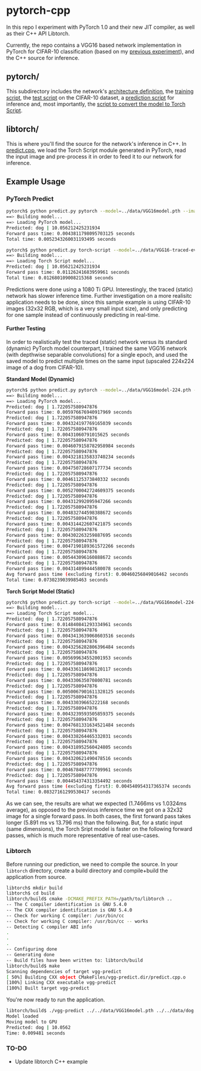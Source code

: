 # pytorch-cpp
In this repo I experiment with PyTorch 1.0 and their new JIT compiler, as well as their C++ API Libtorch.

Currently, the repo contains a VGG16 based network implementation in PyTorch for CIFAR-10 classification (based on my [previous experiment](https://github.com/laggui/NN_compress)), and the C++ source for inference.

## pytorch/
This subdirectory includes the network's [architecture definition](pytorch/vgg.py), the [training script](pytorch/train.py), the [test script](pytorch/test.py) on the CIFAR-10 dataset, a [prediction script](pytorch/predict.py) for inference and, most importantly, the [script to convert the model to Torch Script](pytorch/to_torch_script.py).

## libtorch/
This is where you'll find the source for the network's inference in C++. In [predict.cpp](libtorch/predict.cpp), we load the Torch Script module generated in PyTorch, read the input image and pre-process it in order to feed it to our network for inference.

## Example Usage

### PyTorch Predict

```sh
pytorch$ python predict.py pytorch --model=../data/VGG16model.pth --image=../data/dog.png
==> Building model...
==> Loading PyTorch model...
Predicted: dog | 10.056212425231934
Forward pass time: 0.0043811798095703125 seconds
Total time: 0.0052343260031193495 seconds
```

```sh
pytorch$ python predict.py torch-script --model=../data/VGG16-traced-eval.pt --image=../data/dog.png 
==> Building model...
==> Loading Torch Script model...
Predicted: dog | 10.056212425231934
Forward pass time: 0.01126241683959961 seconds
Total time: 0.012680109008215368 seconds
```

Predictions were done using a 1080 Ti GPU. Interestingly, the traced (static) network has slower inference time. Further investigation on a more realisitc application needs to be done, since this sample example is using CIFAR-10 images (32x32 RGB, which is a very small input size), and only predicting for one sample instead of continuously predicting in real-time.

#### Further Testing

In order to realistically test the traced (static) network versus its standard (dynamic) PyTorch model counterpart, I trained the same VGG16 network (with depthwise separable convolutions) for a single epoch, and used the saved model to predict multiple times on the same input (upscaled 224x224 image of a dog from CIFAR-10).

**Standard Model (Dynamic)**

```sh
pytorch$ python predict.py pytorch --model=../data/VGG16model-224.pth --image=../data/dog-224.png --input=224
==> Building model...
==> Loading PyTorch model...
Predicted: dog | 1.722057580947876
Forward pass time: 0.005976676940917969 seconds
Predicted: dog | 1.722057580947876
Forward pass time: 0.004324197769165039 seconds
Predicted: dog | 1.722057580947876
Forward pass time: 0.00431060791015625 seconds
Predicted: dog | 1.722057580947876
Forward pass time: 0.0046079158782958984 seconds
Predicted: dog | 1.722057580947876
Forward pass time: 0.0043218135833740234 seconds
Predicted: dog | 1.722057580947876
Forward pass time: 0.004750728607177734 seconds
Predicted: dog | 1.722057580947876
Forward pass time: 0.00461125373840332 seconds
Predicted: dog | 1.722057580947876
Forward pass time: 0.0052700042724609375 seconds
Predicted: dog | 1.722057580947876
Forward pass time: 0.004312992095947266 seconds
Predicted: dog | 1.722057580947876
Forward pass time: 0.004832744598388672 seconds
Predicted: dog | 1.722057580947876
Forward pass time: 0.004314422607421875 seconds
Predicted: dog | 1.722057580947876
Forward pass time: 0.004302263259887695 seconds
Predicted: dog | 1.722057580947876
Forward pass time: 0.0047190189361572266 seconds
Predicted: dog | 1.722057580947876
Forward pass time: 0.005443096160888672 seconds
Predicted: dog | 1.722057580947876
Forward pass time: 0.004314899444580078 seconds
Avg forward pass time (excluding first): 0.00460256849016462 seconds
Total time: 0.0730239039985463 seconds
```

**Torch Script Model (Static)**

```sh
pytorch$ python predict.py torch-script --model=../data/VGG16model-224-traced-eval.pt --image=../data/dog-224.png --input=224
==> Building model...
==> Loading Torch Script model...
Predicted: dog | 1.722057580947876
Forward pass time: 0.014840841293334961 seconds
Predicted: dog | 1.722057580947876
Forward pass time: 0.0043413639068603516 seconds
Predicted: dog | 1.722057580947876
Forward pass time: 0.0043256282806396484 seconds
Predicted: dog | 1.722057580947876
Forward pass time: 0.005699634552001953 seconds
Predicted: dog | 1.722057580947876
Forward pass time: 0.004336118698120117 seconds
Predicted: dog | 1.722057580947876
Forward pass time: 0.004330635070800781 seconds
Predicted: dog | 1.722057580947876
Forward pass time: 0.0050067901611328125 seconds
Predicted: dog | 1.722057580947876
Forward pass time: 0.00433039665222168 seconds
Predicted: dog | 1.722057580947876
Forward pass time: 0.0043239593505859375 seconds
Predicted: dog | 1.722057580947876
Forward pass time: 0.0047681331634521484 seconds
Predicted: dog | 1.722057580947876
Forward pass time: 0.004338264465332031 seconds
Predicted: dog | 1.722057580947876
Forward pass time: 0.004318952560424805 seconds
Predicted: dog | 1.722057580947876
Forward pass time: 0.004320621490478516 seconds
Predicted: dog | 1.722057580947876
Forward pass time: 0.004678487777709961 seconds
Predicted: dog | 1.722057580947876
Forward pass time: 0.004454374313354492 seconds
Avg forward pass time (excluding first): 0.004540954317365374 seconds
Total time: 0.08327161299530417 seconds
```

As we can see, the results are what we expected (1.7466ms vs 1.0324ms average), as opposed to the previous inference time we got on a 32x32 image for a single forward pass. In both cases, the first forward pass takes longer (5.891 ms vs 13.796 ms) than the following. But, for a static input (same dimensions), the Torch Sript model is faster on the following forward passes, which is much more representative of real use-cases.

### Libtorch
Before running our prediction, we need to compile the source. In your `libtorch` directory, create a build directory and compile+build the application from source.

```sh
libtorch$ mkdir build 
libtorch$ cd build
libtorch/build$ cmake -DCMAKE_PREFIX_PATH=/path/to/libtorch ..
-- The C compiler identification is GNU 5.4.0
-- The CXX compiler identification is GNU 5.4.0
-- Check for working C compiler: /usr/bin/cc
-- Check for working C compiler: /usr/bin/cc -- works
-- Detecting C compiler ABI info
.
.
.
-- Configuring done
-- Generating done
-- Build files have been written to: libtorch/build
libtorch/build$ make
Scanning dependencies of target vgg-predict
[ 50%] Building CXX object CMakeFiles/vgg-predict.dir/predict.cpp.o
[100%] Linking CXX executable vgg-predict
[100%] Built target vgg-predict  
```

You're now ready to run the application.

```sh
libtorch/build$ ./vgg-predict ../../data/VGG16model.pth ../../data/dog.png
Model loaded
Moving model to GPU
Predicted: dog | 10.0562
Time: 0.009481 seconds
```

### TO-DO

- Update libtorch C++ example


